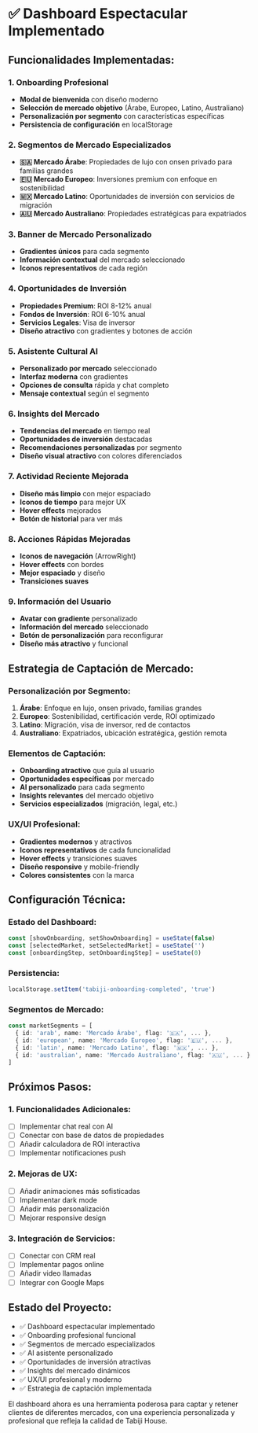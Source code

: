 # ✅ Dashboard Espectacular Implementado

## **Funcionalidades Implementadas:**

### **1. Onboarding Profesional**
- **Modal de bienvenida** con diseño moderno
- **Selección de mercado objetivo** (Árabe, Europeo, Latino, Australiano)
- **Personalización por segmento** con características específicas
- **Persistencia de configuración** en localStorage

### **2. Segmentos de Mercado Especializados**
- **🇸🇦 Mercado Árabe**: Propiedades de lujo con onsen privado para familias grandes
- **🇪🇺 Mercado Europeo**: Inversiones premium con enfoque en sostenibilidad
- **🇲🇽 Mercado Latino**: Oportunidades de inversión con servicios de migración
- **🇦🇺 Mercado Australiano**: Propiedades estratégicas para expatriados

### **3. Banner de Mercado Personalizado**
- **Gradientes únicos** para cada segmento
- **Información contextual** del mercado seleccionado
- **Iconos representativos** de cada región

### **4. Oportunidades de Inversión**
- **Propiedades Premium**: ROI 8-12% anual
- **Fondos de Inversión**: ROI 6-10% anual
- **Servicios Legales**: Visa de inversor
- **Diseño atractivo** con gradientes y botones de acción

### **5. Asistente Cultural AI**
- **Personalizado por mercado** seleccionado
- **Interfaz moderna** con gradientes
- **Opciones de consulta** rápida y chat completo
- **Mensaje contextual** según el segmento

### **6. Insights del Mercado**
- **Tendencias del mercado** en tiempo real
- **Oportunidades de inversión** destacadas
- **Recomendaciones personalizadas** por segmento
- **Diseño visual atractivo** con colores diferenciados

### **7. Actividad Reciente Mejorada**
- **Diseño más limpio** con mejor espaciado
- **Iconos de tiempo** para mejor UX
- **Hover effects** mejorados
- **Botón de historial** para ver más

### **8. Acciones Rápidas Mejoradas**
- **Iconos de navegación** (ArrowRight)
- **Hover effects** con bordes
- **Mejor espaciado** y diseño
- **Transiciones suaves**

### **9. Información del Usuario**
- **Avatar con gradiente** personalizado
- **Información del mercado** seleccionado
- **Botón de personalización** para reconfigurar
- **Diseño más atractivo** y funcional

## **Estrategia de Captación de Mercado:**

### **Personalización por Segmento:**
1. **Árabe**: Enfoque en lujo, onsen privado, familias grandes
2. **Europeo**: Sostenibilidad, certificación verde, ROI optimizado
3. **Latino**: Migración, visa de inversor, red de contactos
4. **Australiano**: Expatriados, ubicación estratégica, gestión remota

### **Elementos de Captación:**
- **Onboarding atractivo** que guía al usuario
- **Oportunidades específicas** por mercado
- **AI personalizado** para cada segmento
- **Insights relevantes** del mercado objetivo
- **Servicios especializados** (migración, legal, etc.)

### **UX/UI Profesional:**
- **Gradientes modernos** y atractivos
- **Iconos representativos** de cada funcionalidad
- **Hover effects** y transiciones suaves
- **Diseño responsive** y mobile-friendly
- **Colores consistentes** con la marca

## **Configuración Técnica:**

### **Estado del Dashboard:**
```typescript
const [showOnboarding, setShowOnboarding] = useState(false)
const [selectedMarket, setSelectedMarket] = useState('')
const [onboardingStep, setOnboardingStep] = useState(0)
```

### **Persistencia:**
```typescript
localStorage.setItem('tabiji-onboarding-completed', 'true')
```

### **Segmentos de Mercado:**
```typescript
const marketSegments = [
  { id: 'arab', name: 'Mercado Árabe', flag: '🇸🇦', ... },
  { id: 'european', name: 'Mercado Europeo', flag: '🇪🇺', ... },
  { id: 'latin', name: 'Mercado Latino', flag: '🇲🇽', ... },
  { id: 'australian', name: 'Mercado Australiano', flag: '🇦🇺', ... }
]
```

## **Próximos Pasos:**

### **1. Funcionalidades Adicionales:**
- [ ] Implementar chat real con AI
- [ ] Conectar con base de datos de propiedades
- [ ] Añadir calculadora de ROI interactiva
- [ ] Implementar notificaciones push

### **2. Mejoras de UX:**
- [ ] Añadir animaciones más sofisticadas
- [ ] Implementar dark mode
- [ ] Añadir más personalización
- [ ] Mejorar responsive design

### **3. Integración de Servicios:**
- [ ] Conectar con CRM real
- [ ] Implementar pagos online
- [ ] Añadir video llamadas
- [ ] Integrar con Google Maps

## **Estado del Proyecto:**
- ✅ Dashboard espectacular implementado
- ✅ Onboarding profesional funcional
- ✅ Segmentos de mercado especializados
- ✅ AI asistente personalizado
- ✅ Oportunidades de inversión atractivas
- ✅ Insights del mercado dinámicos
- ✅ UX/UI profesional y moderno
- ✅ Estrategia de captación implementada

El dashboard ahora es una herramienta poderosa para captar y retener clientes de diferentes mercados, con una experiencia personalizada y profesional que refleja la calidad de Tabiji House.

